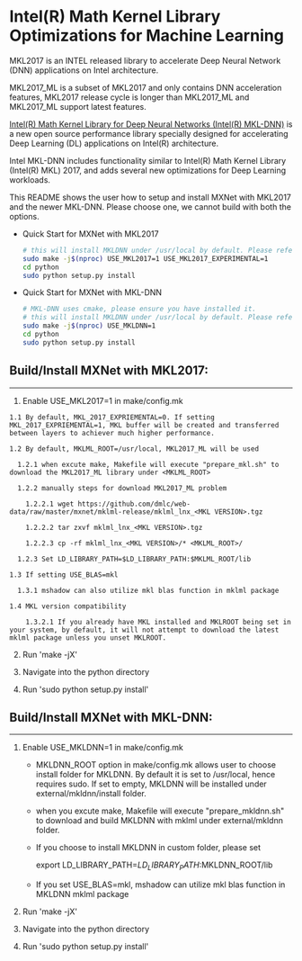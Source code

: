 # Intel(R) Math Kernel Library Optimizations for Machine Learning

MKL2017 is an INTEL released library to accelerate Deep Neural Network (DNN) applications on Intel architecture.

MKL2017_ML is a subset of MKL2017 and only contains DNN acceleration features, MKL2017 release cycle is longer than MKL2017_ML and MKL2017_ML support latest features.

[Intel(R) Math Kernel Library for Deep Neural Networks (Intel(R) MKL-DNN)](https://github.com/01org/mkl-dnn) is a new open source performance library specially designed for accelerating Deep Learning (DL) applications on Intel(R) architecture. 

Intel MKL-DNN includes functionality similar to Intel(R) Math Kernel Library (Intel(R) MKL) 2017, and adds several new optimizations for Deep Learning workloads.

This README shows the user how to setup and install MXNet with MKL2017 and the newer MKL-DNN. Please choose one, we cannot build with both the options. 

* Quick Start for MXNet with MKL2017
  ``` bash
  # this will install MKLDNN under /usr/local by default. Please refer to detailed instructions for custom options.
  sudo make -j$(nproc) USE_MKL2017=1 USE_MKL2017_EXPERIMENTAL=1
  cd python
  sudo python setup.py install
  ```
* Quick Start for MXNet with MKL-DNN
  ``` bash
  # MKL-DNN uses cmake, please ensure you have installed it.
  # this will install MKLDNN under /usr/local by default. Please refer to detailed instructions for custom options.
  sudo make -j$(nproc) USE_MKLDNN=1
  cd python
  sudo python setup.py install
  ```


## Build/Install MXNet with MKL2017:
-------------

  1. Enable USE_MKL2017=1 in make/config.mk

    1.1 By default, MKL_2017_EXPRIEMENTAL=0. If setting MKL_2017_EXPRIEMENTAL=1, MKL buffer will be created and transferred between layers to achiever much higher performance.

    1.2 By default, MKLML_ROOT=/usr/local, MKL2017_ML will be used

      1.2.1 when excute make, Makefile will execute "prepare_mkl.sh" to download the MKL2017_ML library under <MKLML_ROOT>

      1.2.2 manually steps for download MKL2017_ML problem

        1.2.2.1 wget https://github.com/dmlc/web-data/raw/master/mxnet/mklml-release/mklml_lnx_<MKL VERSION>.tgz

        1.2.2.2 tar zxvf mklml_lnx_<MKL VERSION>.tgz
    
        1.2.2.3 cp -rf mklml_lnx_<MKL VERSION>/* <MKLML_ROOT>/

      1.2.3 Set LD_LIBRARY_PATH=$LD_LIBRARY_PATH:$MKLML_ROOT/lib

    1.3 If setting USE_BLAS=mkl

      1.3.1 mshadow can also utilize mkl blas function in mklml package  

    1.4 MKL version compatibility
        
        1.3.2.1 If you already have MKL installed and MKLROOT being set in your system, by default, it will not attempt to download the latest mklml package unless you unset MKLROOT. 

  2. Run 'make -jX'
       
  3. Navigate into the python directory
  
  4. Run 'sudo python setup.py install'

## Build/Install MXNet with MKL-DNN:
-------------

  1. Enable USE_MKLDNN=1 in make/config.mk

     - MKLDNN_ROOT option in make/config.mk allows user to choose install folder for MKLDNN. By default it is set to /usr/local, hence requires sudo. If set to empty, MKLDNN will be installed under external/mkldnn/install folder. 

     - when you excute make, Makefile will execute "prepare_mkldnn.sh" to download and build MKLDNN with mklml under external/mkldnn folder.

     - If you choose to install MKLDNN in custom folder, please set 

         export LD_LIBRARY_PATH=$LD_LIBRARY_PATH:$MKLDNN_ROOT/lib

     - If you set USE_BLAS=mkl, mshadow can utilize mkl blas function in MKLDNN mklml package  

  2. Run 'make -jX'
       
  3. Navigate into the python directory
  
  4. Run 'sudo python setup.py install'


